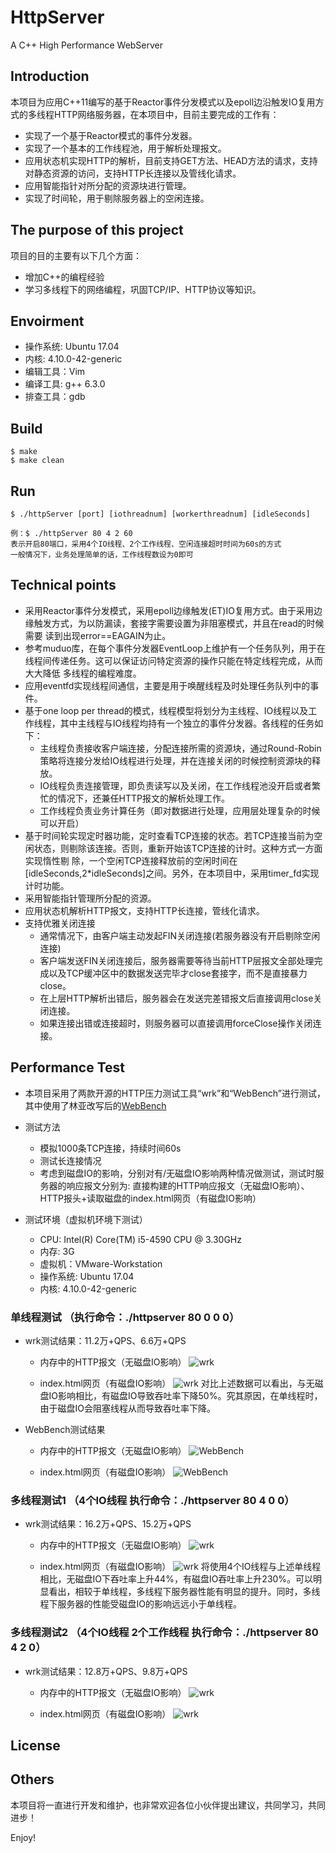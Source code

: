 # HttpServer

A C++ High Performance WebServer


## Introduction  

本项目为应用C++11编写的基于Reactor事件分发模式以及epoll边沿触发IO复用方式的多线程HTTP网络服务器，在本项目中，目前主要完成的工作有：
* 实现了一个基于Reactor模式的事件分发器。
* 实现了一个基本的工作线程池，用于解析处理报文。
* 应用状态机实现HTTP的解析，目前支持GET方法、HEAD方法的请求，支持对静态资源的访问，支持HTTP长连接以及管线化请求。
* 应用智能指针对所分配的资源块进行管理。
* 实现了时间轮，用于剔除服务器上的空闲连接。

## The purpose of this project
项目的目的主要有以下几个方面：
* 增加C++的编程经验
* 学习多线程下的网络编程，巩固TCP/IP、HTTP协议等知识。

## Envoirment  
* 操作系统: Ubuntu 17.04
* 内核: 4.10.0-42-generic
* 编辑工具：Vim
* 编译工具: g++ 6.3.0
* 排查工具：gdb

## Build

	$ make
	$ make clean

## Run
	$ ./httpServer [port] [iothreadnum] [workerthreadnum] [idleSeconds]
	
	例：$ ./httpServer 80 4 2 60
	表示开启80端口，采用4个IO线程、2个工作线程、空闲连接超时时间为60s的方式 
	一般情况下，业务处理简单的话，工作线程数设为0即可
    
## Technical points
 * 采用Reactor事件分发模式，采用epoll边缘触发(ET)IO复用方式。由于采用边缘触发方式，为以防漏读，套接字需要设置为非阻塞模式，并且在read的时候需要    读到出现error==EAGAIN为止。
 * 参考muduo库，在每个事件分发器EventLoop上维护有一个任务队列，用于在线程间传递任务。这可以保证访问特定资源的操作只能在特定线程完成，从而大大降低    多线程的编程难度。
 * 应用eventfd实现线程间通信，主要是用于唤醒线程及时处理任务队列中的事件。
 * 基于one loop per thread的模式，线程模型将划分为主线程、IO线程以及工作线程，其中主线程与IO线程均持有一个独立的事件分发器。各线程的任务如下：
   * 主线程负责接收客户端连接，分配连接所需的资源块，通过Round-Robin策略将连接分发给IO线程进行处理，并在连接关闭的时候控制资源块的释放。
   * IO线程负责连接管理，即负责读写以及关闭，在工作线程池没开启或者繁忙的情况下，还兼任HTTP报文的解析处理工作。
   * 工作线程负责业务计算任务（即对数据进行处理，应用层处理复杂的时候可以开启）
 * 基于时间轮实现定时器功能，定时查看TCP连接的状态。若TCP连接当前为空闲状态，则剔除该连接。否则，重新开始该TCP连接的计时。这种方式一方面实现惰性剔    除，一个空闲TCP连接释放前的空闲时间在[idleSeconds,2\*idleSeconds]之间。另外，在本项目中，采用timer_fd实现计时功能。
 * 采用智能指针管理所分配的资源。
 * 应用状态机解析HTTP报文，支持HTTP长连接，管线化请求。
 * 支持优雅关闭连接
   * 通常情况下，由客户端主动发起FIN关闭连接(若服务器没有开启剔除空闲连接)
   * 客户端发送FIN关闭连接后，服务器需要等待当前HTTP层报文全部处理完成以及TCP缓冲区中的数据发送完毕才close套接字，而不是直接暴力close。
   * 在上层HTTP解析出错后，服务器会在发送完差错报文后直接调用close关闭连接。
   * 如果连接出错或连接超时，则服务器可以直接调用forceClose操作关闭连接。


## Performance Test
 * 本项目采用了两款开源的HTTP压力测试工具“wrk”和“WebBench”进行测试，其中使用了林亚改写后的[WebBench](https://github.com/linyacool/WebBench)
 * 测试方法
   * 模拟1000条TCP连接，持续时间60s
   * 测试长连接情况
   * 考虑到磁盘IO的影响，分别对有/无磁盘IO影响两种情况做测试，测试时服务器的响应报文分别为:
     直接构建的HTTP响应报文（无磁盘IO影响）、HTTP报头+读取磁盘的index.html网页（有磁盘IO影响）
  

 * 测试环境（虚拟机环境下测试）
   * CPU: Intel(R) Core(TM) i5-4590 CPU @ 3.30GHz
   * 内存: 3G
   * 虚拟机：VMware-Workstation
   * 操作系统: Ubuntu 17.04
   * 内核: 4.10.0-42-generic
  
### 单线程测试 （执行命令：./httpserver 80 0 0 0）
* wrk测试结果：11.2万+QPS、6.6万+QPS
  * 内存中的HTTP报文（无磁盘IO影响）
 ![wrk](https://github.com/chentongjie94/webserver_chen/blob/master/data/wrk/wrk_0_0_0_hello.png)

  * index.html网页（有磁盘IO影响）
 ![wrk](https://github.com/chentongjie94/webserver_chen/blob/master/data/wrk/wrk_0_0_0_index.png)
对比上述数据可以看出，与无磁盘IO影响相比，有磁盘IO导致吞吐率下降50%。究其原因，在单线程时，由于磁盘IO会阻塞线程从而导致吞吐率下降。
* WebBench测试结果
  * 内存中的HTTP报文（无磁盘IO影响）
 ![WebBench](https://github.com/chentongjie94/webserver_chen/blob/master/data/webbench/webbench_0_0_0_hello.png)

  * index.html网页（有磁盘IO影响）
 ![WebBench](https://github.com/chentongjie94/webserver_chen/blob/master/data/webbench/webbench_0_0_0_hello.png)
 
### 多线程测试1 （4个IO线程 执行命令：./httpserver 80 4 0 0）
* wrk测试结果：16.2万+QPS、15.2万+QPS
  * 内存中的HTTP报文（无磁盘IO影响）
 ![wrk](https://github.com/chentongjie94/webserver_chen/blob/master/data/wrk/wrk_4_0_0_hello.png)

  * index.html网页（有磁盘IO影响）
 ![wrk](https://github.com/chentongjie94/webserver_chen/blob/master/data/wrk/wrk_4_0_0_index.png)
 将使用4个IO线程与上述单线程相比，无磁盘IO下吞吐率上升44%，有磁盘IO吞吐率上升230%。可以明显看出，相较于单线程，多线程下服务器性能有明显的提升。同时，多线程下服务器的性能受磁盘IO的影响远远小于单线程。
 ### 多线程测试2 （4个IO线程 2个工作线程 执行命令：./httpserver 80 4 2 0）
* wrk测试结果：12.8万+QPS、9.8万+QPS
  * 内存中的HTTP报文（无磁盘IO影响）
 ![wrk](https://github.com/chentongjie94/webserver_chen/blob/master/data/wrk/wrk_4_2_0_hello.png)

  * index.html网页（有磁盘IO影响）
 ![wrk](https://github.com/chentongjie94/webserver_chen/blob/master/data/wrk/wrk_4_2_0_index.png)
 
## License

## Others
本项目将一直进行开发和维护，也非常欢迎各位小伙伴提出建议，共同学习，共同进步！

Enjoy!


